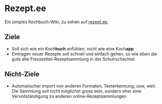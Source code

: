 Rezept.ee
=========

Ein simples Kochbuch-Wiki, zu sehen auf [rezept.ee](https://rezept.ee/).

Ziele
-----

- Soll sich wie ein Koch**buch** anfühlen, nicht wie eine Koch**app**
- Eintragen neuer Rezepte soll schnell und einfach gehen, so wie eben die gute alte Fresszettel-Rezeptsammlung in der Schuhschachtel

Nicht-Ziele
-----------

- Automatischer import von anderen Formaten, Texterkennung, usw, weil:  
  Die Sammlung soll nicht möglichst gross sein, sondern eher eine Vervollständigung zu anderen online-Rezeptsammlungen
